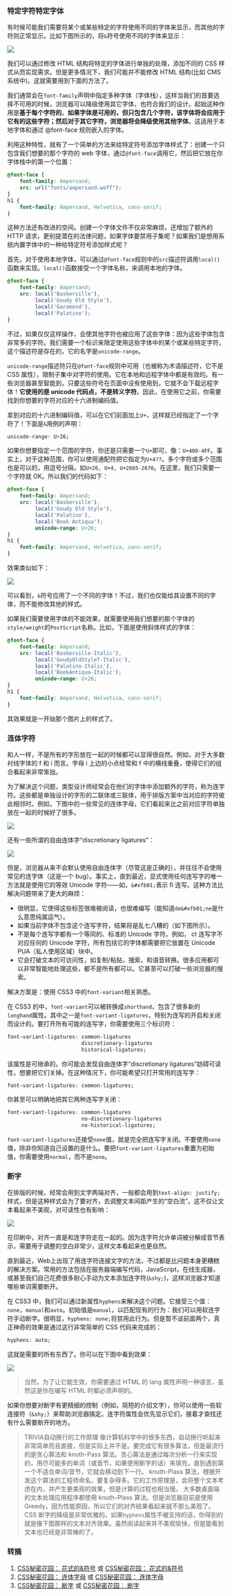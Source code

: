 ### 特定字符特定字体
有时候可能我们需要将某个或某些特定的字符使用不同的字体来显示，而其他的字符则正常显示。比如下图所示的，将`&`符号使用不同的字体来显示：

![](http://7xkt52.com1.z0.glb.clouddn.com/markdown/1476189873995.png)

我们可以通过修改 HTML 结构将特定的字体进行单独的处理，添加不同的 CSS 样式从而实现需求。但是更多情况下，我们可能并不能修改 HTML 结构(比如 CMS 系统中)。这就需要用到下面的方法了。

我们通常会在`font-family`声明中指定多种字体（字体栈），这样当我们的首要选择不可用的时候，浏览器可以降级使用其它字体，也符合我们的设计。起始这种作用是**基于每个字符的**。**如果字体是可用的，但只包含几个字符，该字体将会应用于它有的这些字符；然后对于其它字符，浏览器将会降级使用其他字体**。这适用于本地字体和通过 @font-face 规则嵌入的字体。

利用这种特性，就有了一个简单的方法来给特定符号添加字体样式了：创建一个只包含我们想要的那个字符的 web 字体，通过`@font-face`调用它，然后把它放在你字体栈中的第一个位置：

```css
@font-face {
    font-family: Ampersand;
    src: url("fonts/ampersand.woff");
}
h1 {
    font-family: Ampersand, Helvetica, sans-serif;
}
```

这种方法还有改进的空间。创建一个字体文件不仅非常麻烦，还增加了额外的 HTTP 请求，更别提潜在的法律问题，如果字体要禁用子集呢？如果我们是想用系统内置字体中的一种给特定符号添加样式呢？

首先，对于使用本地字体，可以通过`@font-face`规则中的`src`描述符调用`local()`函数来实现。`local()`函数接受一个字体名称，来调用本地的字体。

```css
@font-face {
    font-family: Ampersand;
    src: local('Baskerville'),
         local('Goudy Old Style'),
         local('Garamond'),
         local('Palatino');
}
```

不过，如果仅仅这样操作，会使其他字符也被应用了这些字体：因为这些字体包含非常多的字符。我们需要一个标识来限定使用这些字体中的某个或某些特定字符，这个描述符是存在的，它的名字是`unicode-range`。

`unicode-range`描述符只在`@font-face`规则中可用（也被称为术语描述符，它不是 CSS 属性），限制子集中对字符的使用。它在本地和远程字体中都是有效的。有一些浏览器甚至智能到，只要这些符号在页面中没有使用到，它就不会下载远程字体！**它使用的是 unicode 代码点，不是转义字符**。因此，在使用它之前，你需要找到你想要的字符对应的十六进制编码值。

拿到对应的十六进制编码值，可以在它们前面加上`U+`，这样就已经指定了一个字符了！下面是`&`用例的声明：

```css
unicode-range: U+26;
```

如果你想要指定一个范围的字符，你还是只需要一个`U+`即可，像：`U+400-4FF`。事实上，对于这种范围，你可以使用通配符把它指定为`U+4??`。多个字符或多个范围也是可以的，用逗号分隔，如`U+26, U+4, U+2665-2670`。在这里，我们只需要一个字符就 OK。所以我们的代码如下：

```css
@font-face {
    font-family: Ampersand;
    src: local('Baskerville'),
         local('Goudy Old Style'),
         local('Palatino'),
         local('Book Antiqua');
         unicode-range: U+26;
}
h1 {
    font-family: Ampersand, Helvetica, sans-serif;
}
```

效果类似如下：

![](http://7xkt52.com1.z0.glb.clouddn.com/markdown/1476191000485.png)

可以看到，`&`符号应用了一个不同的字体！不过，我们也仅能给其设置不同的字体，而不能修改其他的样式。

如果我们需要使用字体的不能效果，就需要使用我们想要的那个字体的`style/weight`的`PostScript`名称。比如，下面是使用斜体样式的字体：

```css
@font-face {
    font-family: Ampersand;
    src: local('Baskerville-Italic'),
         local('GoudyOldStyleT-Italic'),
         local('Palatino-Italic'),
         local('BookAntiqua-Italic');
         unicode-range: U+26;
}
h1 {
    font-family: Ampersand, Helvetica, sans-serif;
}
```

其效果就是一开始那个图片上的样式了。


### 连体字符
和人一样，不是所有的字形放在一起的时候都可以显得很自然。例如，对于大多数衬线字体的 f 和 i 而言。字母 i 上边的小点经常和 f 中的横线重叠，使得它们的组合看起来非常笨拙。

为了解决这个问题，类型设计师经常会在他们的字体中添加额外的字符，称为连字符。这些都是单独设计的字形的二联体或三联体，用于排版方案中当对应的字符彼此相邻时。例如，下图中的一些常见的连体字母，它们看起来比之前对应字符单独放在一起的时候好了很多。

![](http://7xkt52.com1.z0.glb.clouddn.com/markdown/1476191257134.png)

还有一些所谓的自由连体字“discretionary ligatures”：

![](http://7xkt52.com1.z0.glb.clouddn.com/markdown/1476191340028.png)

但是，浏览器从来不会默认使用自由连体字（尽管这是正确的），并往往不会使用常见的连字体（这是一个 bug）。事实上，直到最近，显式使用任何连写字的唯一方法就是使用它的等效 Unicode 字符——如，`&#xfb01;`表示 fi 连写。这种方法比解决问题带来了更大的麻烦：

* 很明显，它使得这些标签很难被阅读，也很难编写（能知道`de&#xfb01;ne`是什么意思纯属运气）。
* 如果当前字体不包含这个连写字符，结果将是乱七八糟的（如下图所示）。
* 不是每个连写字都有一个等同的、标准的 Unicode 字符。例如， ct 连写字不对应任何的 Unicode 字符，所有包括它的字体都需要把它放置在 Unicode PUA（私人使用区域）块中。
* 它会打破文本的可访问性，如复制/粘贴，搜索，和语音转换。很多应用都可以非常智能地处理这些，都不是所有都可以。它甚至可以打破一些浏览器的搜索。

解决方案是：使用 CSS3 中的`font-variant`相关熟悉。

在 CSS3 的中，`font-variant`可以被转换成`shorthand`，包含了很多新的`longhand`属性。其中之一是`font-variant-ligatures`，特别为连写的开启和关闭而设计的。要打开所有可能的连写字，你需要使用三个标识符：

```css
font-variant-ligatures: common-ligatures
                        discretionary-ligatures
                        historical-ligatures;
```

该属性是可继承的。你可能会发现自由连体字“discretionary ligatures”妨碍可读性，想要把它们关掉。在这种情况下，你可能希望只打开常用的连写字：

```css
font-variant-ligatures: common-ligatures;
```

你甚至可以明确地把其它两种连写字关闭：

```css
font-variant-ligatures: common-ligatures
                        no-discretionary-ligatures
                        no-historical-ligatures;
```

`font-variant-ligatures`还接受`none`值，就是完全把连写字关闭。不要使用`none`值，除非你知道自己设置的是什么。要把`font-variant-ligatures`重置为初始值，你需要使用`normal`，而不是`none`。


### 断字
在排版的时候，经常会用到文字两端对齐，一般都会用到`text-align: justify;`样式，但是这种样式会为了要对齐，去调整文本间距产生的“空白流”。这不仅让文本看起来不美观，对可读性也有影响：

![](http://7xkt52.com1.z0.glb.clouddn.com/markdown/1476191833453.png)

在印刷中，对齐一直是和连字符走在一起的。因为连字符允许单词被分解成音节表示，需要用于调整的空白非常少，这样文本看起来也更自然。

直到最近，Web上出现了用连字符连接文字的方法，不过都是比问题本身更糟糕的解决方案。常用的方法包括在服务器端编写代码，JavaScript，在线生成器，或甚至我们自己花费很多耐心手动为文本添加连字符(`&shy;`)，这样浏览器才知道哪些单词需要断开。

在 CSS3 中，我们可以通过新属性`hyphens`来解决这个问题。它接受三个值：`none`，`manual`和`auto`。初始值是`manual`，以匹配现有的行为：我们可以用软连字符手动断字。很明显，`hyphens: none;`将禁用此行为。但是暂不谈前面两个，真正神奇的效果是通过这行非常简单的 CSS 代码来完成的：

```css
hyphens: auto;
```

这就是需要的所有东西了。你可以在下图中看到效果：

![](http://7xkt52.com1.z0.glb.clouddn.com/markdown/1476191977682.png)

> 当然，为了让它能生效，你需要通过 HTML 的 lang 属性声明一种语言，虽然这是你在编写 HTML 时都必须声明的。

如果你想要对断字有更精细的控制（例如，简短的介绍文字），你可以使用一些软连接符（`&shy;`）来帮助浏览器搞定。连字符属性会优先显示它们，接着才查找还有什么需要断开的地方。

> TRIVIA自动换行的工作原理
> 像计算机科学中的很多东西，自动换行听起来非常简单而且直接，但是实际上并不是。要完成它有很多算法，但是最流行的是贪心算法和 knuth-Pass 算法。贪心算法是通过每次分析一行来实现的，用尽可能多的单词（或音节，如果使用断字的话）来填充，直到遇到第一个不适合单词/音节，它就会移动到下一行。
> knuth-Plass 算法，根据开发这个算法的工程师命名，要复杂得多。它的工作原理是，会将整个文本考虑在内，并产生更美观的效果，但是计算的过程也相当慢。
> 大多数桌面端的文本处理应用程序都使用 knuth-Plass 算法。但是浏览器目前是使用 Greedy，因为性能原因，所以它们的对齐结果看起来就不那么美观了。
> CSS 断字的降级是非常优雅的。如果`hyphens`属性不被支持的话，你得到的就是像下图那样的文本对齐效果。虽然阅读起来并不美观愉快，但是能看到文本也已经是非常棒的了。


### 转摘
1. [CSS秘密花园： 花式的&符号](http://www.w3cplus.com/css3/css-secrets/fancy-ampersands.html) 或 [CSS秘密花园： 花式的&符号](http://www.tuicool.com/articles/bQrQ3q)
2. [CSS秘密花园： 连体字母](http://www.w3cplus.com/css3/css-secrets/ligatures.html) 或 [CSS秘密花园： 连体字母](http://www.tuicool.com/articles/3Qreqie)
3. [CSS秘密花园： 断字](http://www.w3cplus.com/css3/css-secrets/hyphenation.html) 或 [CSS秘密花园： 断字](http://www.tuicool.com/articles/yemqQv)

